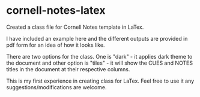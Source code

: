 # cornell-notes-latex
Created a class file for Cornell Notes template in LaTex.

I have included an example here and the different outputs are provided in pdf form for an idea of how it looks like.

There are two options for the class. One is "dark" - it applies dark theme to the document and other option is "tiles" - it will show the CUES and NOTES titles in the document at their respective columns.

This is my first experience in creating class for LaTex. Feel free to use it any suggestions/modifications are welcome.
